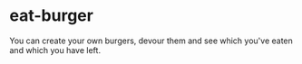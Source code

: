 # eat-burger
You can create your own burgers, devour them and see which you've eaten and which you have left.
